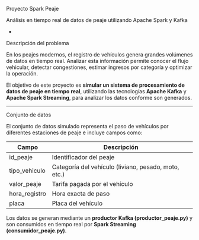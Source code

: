 Proyecto Spark Peaje

Análisis en tiempo real de datos de peaje utilizando Apache Spark y Kafka

-
Descripción del problema

En los peajes modernos, el registro de vehículos genera grandes volúmenes de datos en tiempo real. Analizar esta información permite conocer el flujo vehicular, detectar congestiones, estimar ingresos por categoría y optimizar la operación.

El objetivo de este proyecto es **simular un sistema de procesamiento de datos de peaje en tiempo real**, utilizando las tecnologías **Apache Kafka** y **Apache Spark Streaming**, para analizar los datos conforme son generados.

---

Conjunto de datos

El conjunto de datos simulado representa el paso de vehículos por diferentes estaciones de peaje e incluye campos como:

| Campo | Descripción |
|-------|--------------|
| id_peaje | Identificador del peaje |
| tipo_vehiculo | Categoría del vehículo (liviano, pesado, moto, etc.) |
| valor_peaje | Tarifa pagada por el vehículo |
| hora_registro | Hora exacta de paso |
| placa | Placa del vehículo |

Los datos se generan mediante un **productor Kafka (productor_peaje.py)** y son consumidos en tiempo real por **Spark Streaming (consumidor_peaje.py)**.


